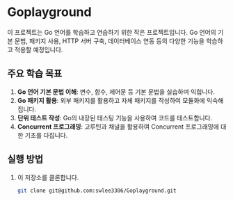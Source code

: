 # Goplayground
이 프로젝트는 Go 언어를 학습하고 연습하기 위한 작은 프로젝트입니다. Go 언어의 기본 문법, 패키지 사용, HTTP 서버 구축, 데이터베이스 연동 등의 다양한 기능을 학습하고 적용할 예정입니다.

## 주요 학습 목표

1. **Go 언어 기본 문법 이해**: 변수, 함수, 제어문 등 기본 문법을 실습하며 익힙니다.
2. **Go 패키지 활용**: 외부 패키지를 활용하고 자체 패키지를 작성하여 모듈화에 익숙해집니다.
3. **단위 테스트 작성**: Go의 내장된 테스팅 기능을 사용하여 코드를 테스트합니다.
4. **Concurrent 프로그래밍**: 고루틴과 채널을 활용하여 Concurrent 프로그래밍에 대한 기초를 다집니다.

## 실행 방법

1. 이 저장소를 클론합니다.
   ```bash
   git clone git@github.com:swlee3306/Goplayground.git
